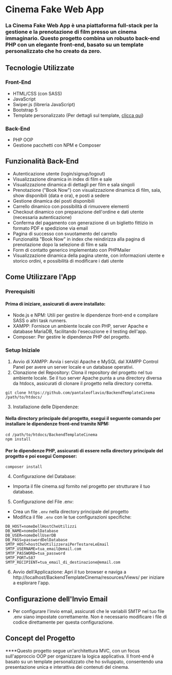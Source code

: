 # Cinema Fake Web App

### La Cinema Fake Web App è una piattaforma full-stack per la gestione e la prenotazione di film presso un cinema immaginario. Questo progetto combina un robusto back-end PHP con un elegante front-end, basato su un template personalizzato che ho creato da zero.

## Tecnologie Utilizzate

### Front-End

* HTML/CSS (con SASS)
* JavaScript
* Swiper.js (libreria JavaScript)
* Bootstrap 5
* Template personalizzato (Per dettagli sul template, [clicca qui](https://github.com/pantaleoflavio/cinemaAppFS))

### Back-End

* PHP OOP
* Gestione pacchetti con NPM e Composer

## Funzionalità Back-End

* Autenticazione utente (login/signup/logout)
* Visualizzazione dinamica in index di film e sale
* Visualizzazione dinamica di dettagli per film e sala singoli
* Prenotazione ("Book Now") con visualizzazione dinamica di film, sala, show disponibili (data e ora), e posti a sedere
* Gestione dinamica dei posti disponibili
* Carrello dinamico con possibilità di rimuovere elementi
* Checkout dinamico con preparazione dell'ordine e dati utente (necessaria autenticazione)
* Conferma del pagamento con generazione di un biglietto fittizio in formato PDF e spedizione via email
* Pagina di successo con svuotamento del carrello
* Funzionalità "Book Now" in index che reindirizza alla pagina di prenotazione dopo la selezione di film e sala
* Form di contatto generico implementato con PHPMailer
* Visualizzazione dinamica della pagina utente, con informazioni utente e storico ordini, e possibilità di modificare i dati utente

## Come Utilizzare l'App

### Prerequisiti

#### Prima di iniziare, assicurati di avere installato:

* Node.js e NPM: Utili per gestire le dipendenze front-end e compilare SASS o altri task runners.
* XAMPP: Fornisce un ambiente locale con PHP, server Apache e database MariaDB, facilitando l'esecuzione e il testing dell'app.
* Composer: Per gestire le dipendenze PHP del progetto.

### Setup Iniziale

1. Avvio di XAMPP: Avvia i servizi Apache e MySQL dal XAMPP Control Panel per avere un server locale e un database operativi.
2. Clonazione del Repository: Clona il repository del progetto nel tuo ambiente locale. Se il tuo server Apache punta a una directory diversa da htdocs, assicurati di clonare il progetto nella directory corretta.

```Copy code
git clone https://github.com/pantaleoflavio/BackendTemplateCinema /path/to/htdocs/
```

3. Installazione delle Dipendenze:

#### Nella directory principale del progetto, esegui il seguente comando per installare le dipendenze front-end tramite NPM:

```Copy code
cd /path/to/htdocs/BackendTemplateCinema
npm install
```

#### Per le dipendenze PHP, assicurati di essere nella directory principale del progetto e poi esegui Composer:

```Copy code
composer install
```

4. Configurazione del Database:

* Importa il file cinema.sql fornito nel progetto per strutturare il tuo database.

5. Configurazione del File .env:

* Crea un file `.env` nella directory principale del progetto
* Modifica il file `.env` con le tue configurazioni specifiche:

```Copy code
DB_HOST=nomeDellHostCheUtilizzi
DB_NAME=nomeDelDatabase
DB_USER=nomeDellUserDB
DB_PASS=passwordDelDatabase
SMTP_HOST=hostCheUtilizzeraiPerTestareLeEmail
SMTP_USERNAME=tua_email@email.com
SMTP_PASSWORD=tua_password
SMTP_PORT=587
SMTP_RECIPIENT=tua_email_di_destinazione@email.com
```

6. Avvio dell'Applicazione: Apri il tuo browser e naviga a http://localhost/BackendTemplateCinema/resources/Views/ per iniziare a esplorare l'app.

## Configurazione dell'Invio Email

* Per configurare l'invio email, assicurati che le variabili SMTP nel tuo file .env siano impostate correttamente. Non è necessario modificare i file di codice direttamente per questa configurazione.

## Concept del Progetto
****Questo progetto segue un'architettura MVC, con un focus sull'approccio OOP per organizzare la logica applicativa. Il front-end è basato su un template personalizzato che ho sviluppato, consentendo una presentazione unica e interattiva dei contenuti del cinema.
